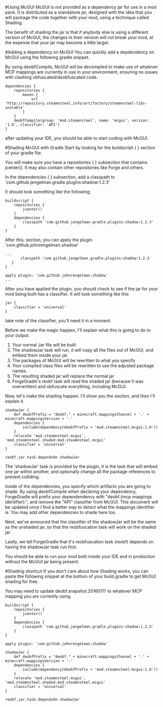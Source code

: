 #Using McGUI
McGUI is not provided as a dependency jar for use in a mod pack. It is distributed as a standalone jar, designed with the idea that you will package the code together with your mod, using a technique called Shading. 

The benefit of shading the jar is that if anybody else is using a different version of McGUI, the changes in their version will not break your mod, at the expense that your jar may become a little larger.

#Adding a dependency on McGUI
You can quickly add a depdendency on McGUI using the following gradle snippet.

By using deobfCompile, McGUI will be decompiled to make use of whatever MCP mappings are currently in use in your environment, ensuring no issues with clashing obfuscated/deobfuscated code.

```
dependencies {
    repositories {
        maven {
            url 'http://repository.steamnsteel.info/artifactory/steamnsteel-libs-unstable'
        }
    }
    deobfCompile(group: 'mod.steamnsteel', name: 'mcgui', version: '1.0', classifier: 'API')
}
```

after updating your IDE, you should be able to start coding with McGUI.

#Shading McGUI with Gradle
Start by looking for the buildscript { } section of your gradle file.

You will make sure you have a repositories { } subsection that contains jcenter(). It may also contain other repositories like Forge and others.

In the dependencies { } subsection, add a classpath to 'com.github.jengelman.gradle.plugins:shadow:1.2.3'

It should look something like the following:

```
buildscript {
    repositories {
        jcenter()
    }
    dependencies {
        classpath 'com.github.jengelman.gradle.plugins:shadow:1.2.3'
    }
}
```
 
 After this, section, you can apply the plugin 'com.github.johnrengelman.shadow'
 
 ```
...
        classpath 'com.github.jengelman.gradle.plugins:shadow:1.2.3'
    }
}

apply plugin: 'com.github.johnrengelman.shadow'
...
```

After you have applied the plugin, you should check to see if the jar for your mod being built has a classifier.
It will look something like this

```
jar {
    classifier = 'universal'
}
```

take note of the classifier, you'll need it in a moment.

Before we make the magic happen, I'll explain what this is going to do to your output.

1. Your normal Jar file will be built.
2. The shadowJar task will run, it will copy all the files out of McGUI, and embed them inside your jar.
3. The packages of McGUI will be rewritten to what you specify
4. Your compiled class files will be rewritten to use the adjusted package names.
5. The resulting shaded jar will replace the normal jar
6. ForgeGradle's reobf task will read the shaded jar (because it was overwritten) and obfuscate everything, including McGUI.

Now, let's make the shading happen. I'll show you the section, and then I'll explain it.

```
shadowJar {
    def deobfPrefix = "deobf." + minecraft.mappingsChannel + '.' + minecraft.mappingsVersion + '.'
    dependencies {
        include(dependency(deobfPrefix + 'mod.steamnsteel:mcgui:1.0'))
    }
    relocate 'mod.steamnsteel.mcgui', 'mod.steamnsteel.shaded.mod.steamnsteel.mcgui'
    classifier = 'universal'
}

reobf.jar.task.dependsOn shadowJar
```

The 'shadowJar' task is provided by the plugin, it is the task that will embed one jar within another, and optionally change all the package references to prevent colliding.

Inside of the dependencies, you specify which artifacts you are going to shade. By using deobfCompile when declaring your dependency, ForgeGradle will prefix your dependendency with "deobf.{mcp mappings identifier}.", and remove the "API" classifier from McGUI. This document will be updated once I find a better way to detect what the mappings identifier is.  You may add other dependencies to shade here too.

Next, we've annouced that the classifier of the shadowJar will be the same as the unshaded jar, so that the reobfuscation task will work on the shaded jar.

Lastly, we tell ForgeGradle that it's reobfuscation task (reobf) depends on having the shadowJar task run first.

You should be able to run your mod both inside your IDE and in production without the McGUI jar being present.

#Shading shortcut
If you don't care about how Shading works, you can paste the following snippet at the bottom of your build.gradle to get McGUI shading for free.

You may need to update deobf.snapshot.20160117 to whatever MCP mapping you are currently using.

```
buildscript {
    repositories {
        jcenter()
    }
    dependencies {
        classpath 'com.github.jengelman.gradle.plugins:shadow:1.2.3'
    }
}

apply plugin: 'com.github.johnrengelman.shadow'

shadowJar {
    def deobfPrefix = "deobf." + minecraft.mappingsChannel + '.' + minecraft.mappingsVersion + '.'
    dependencies {
        include(dependency(deobfPrefix + 'mod.steamnsteel:mcgui:1.0'))
    }
    relocate 'mod.steamnsteel.mcgui', 'mod.steamnsteel.shaded.mod.steamnsteel.mcgui'
    classifier = 'universal'
}

reobf.jar.task.dependsOn shadowJar
```


